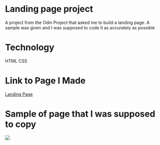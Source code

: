# Landing page project
A project from the Odin Project that asked me to build a landing page. A sample was given and I was supposed to code it as accurately as possible

# Technology
HTML
CSS

# Link to Page I Made
<a href="http://165.232.129.211/landing-page/">Landing Page</a>

# Sample of page that I was supposed to copy

<img src ="https://cdn.statically.io/gh/TheOdinProject/curriculum/main/foundations/html_css/project/odin-project.png">

